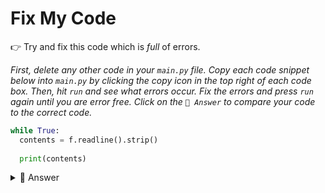 # Fix My Code

👉 Try and fix this code which is *full* of errors.

*First, delete any other code in your `main.py` file. Copy each code snippet below into `main.py` by clicking the copy icon in the top right of each code box. Then, hit `run` and see what errors occur. Fix the errors and press `run` again until you are error free. Click on the `👀 Answer` to compare your code to the correct code.*

```python
while True:
  contents = f.readline().strip()
  
  print(contents)
```

<details> <summary> 👀 Answer </summary>

```python
f = open("filenames.list","r")
while True:
  contents = f.readline().strip()
  
  if contents == "":
    break

  print(contents)

```
</details>